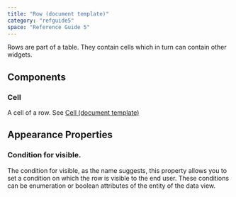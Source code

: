 ```yaml
---
title: "Row (document template)"
category: "refguide5"
space: "Reference Guide 5"
---
```



Rows are part of a table. They contain cells which in turn can contain other widgets.

## Components

### Cell

A cell of a row. See [Cell (document template)](Cell+Document+Template)

## Appearance Properties

### Condition for visible.

The condition for visible, as the name suggests, this property allows you to set a condition on which the row is visible to the end user. These conditions can be enumeration or boolean attributes of the entity of the data view.